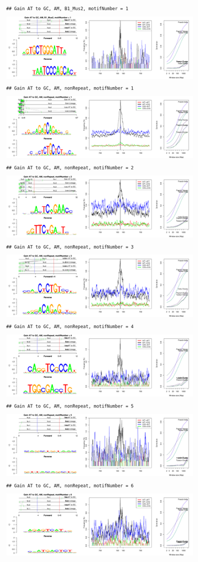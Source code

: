 

```
## Gain AT to GC, AM, B1_Mus2, motifNumber = 1
```

![plot of chunk motifPValues](figure/motifPValues1.png) 

```
## Gain AT to GC, AM, nonRepeat, motifNumber = 1
```

![plot of chunk motifPValues](figure/motifPValues2.png) 

```
## Gain AT to GC, AM, nonRepeat, motifNumber = 2
```

![plot of chunk motifPValues](figure/motifPValues3.png) 

```
## Gain AT to GC, AM, nonRepeat, motifNumber = 3
```

![plot of chunk motifPValues](figure/motifPValues4.png) 

```
## Gain AT to GC, AM, nonRepeat, motifNumber = 4
```

![plot of chunk motifPValues](figure/motifPValues5.png) 

```
## Gain AT to GC, AM, nonRepeat, motifNumber = 5
```

![plot of chunk motifPValues](figure/motifPValues6.png) 

```
## Gain AT to GC, AM, nonRepeat, motifNumber = 6
```

![plot of chunk motifPValues](figure/motifPValues7.png) 
  
